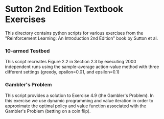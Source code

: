 # Sutton 2nd Edition Textbook Exercises

This directory contains python scripts for various exercises from the "Reinforcement Learning: An Introduction 2nd Edition" book by Sutton et al. 

### 10-armed Testbed

This script recreates Figure 2.2 in Section 2.3 by executing 2000 independent runs 
using the sample-average action-value method with three different settings (greedy, epsilon=0.01, and epsilon=0.1)

### Gambler's Problem

This script provides a solution to Exercise 4.9 (the Gambler's Problem). In this exercise we use dynamic programming and value iteration in order to approximate the optimal policy and value function associated with the Gambler's Problem (betting on a coin flip).